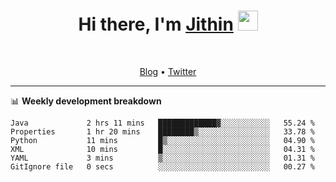 <h1 align="center">Hi there, I'm <a href="https://jithset.github.io/" target="_blank">Jithin</a> <img
src="https://github.com/blackcater/blackcater/raw/main/images/Hi.gif" height="32" /></h1>

<br />

<p align="center">
  <a href="https://jithset.github.io">Blog</a> •
  <a href="https://twitter.com/jithset">Twitter</a>
</p>

---

📊 **Weekly development breakdown**

<!--START_SECTION:waka-->

```text
Java             2 hrs 11 mins   █████████████▓░░░░░░░░░░░   55.24 %
Properties       1 hr 20 mins    ████████▒░░░░░░░░░░░░░░░░   33.78 %
Python           11 mins         █▒░░░░░░░░░░░░░░░░░░░░░░░   04.90 %
XML              10 mins         █░░░░░░░░░░░░░░░░░░░░░░░░   04.31 %
YAML             3 mins          ▒░░░░░░░░░░░░░░░░░░░░░░░░   01.31 %
GitIgnore file   0 secs          ░░░░░░░░░░░░░░░░░░░░░░░░░   00.27 %
```

<!--END_SECTION:waka-->

